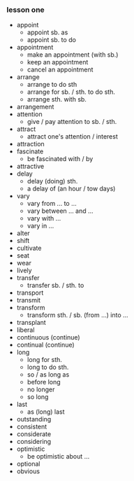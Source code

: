 ### lesson one

* appoint
    - appoint sb. as
    - appoint sb. to do
* appointment
    - make an appointment (with sb.)
    - keep an appointment
    - cancel an appointment
* arrange 
    - arrange to do sth
    - arrange for sb. / sth. to do sth.
    - arrange sth. with sb.
* arrangement
* attention
    - give / pay attention to sb. / sth.
* attract
    - attract one's attention / interest
* attraction
* fascinate
    - be fascinated with / by
* attractive
* delay
    - delay (doing) sth.
    - a delay of (an hour / tow days)
* vary
    - vary from ... to ...
    - vary between ... and ...
    - vary with ...
    - vary in ...
* alter
* shift
* cultivate
* seat
* wear
* lively
* transfer
    - transfer sb. / sth. to
* transport
* transmit
* transform
    - transform sth. / sb. (from ...) into ...
* transplant
* liberal
* continuous (continue)
* continual (continue)
* long
    - long for sth.
    - long to do sth.
    - so / as long as
    - before long
    - no longer
    - so long
* last
    - as (long) last
* outstanding
* consistent
* considerate
* considering
* optimistic
    - be optimistic about ...
* optional
* obvious



